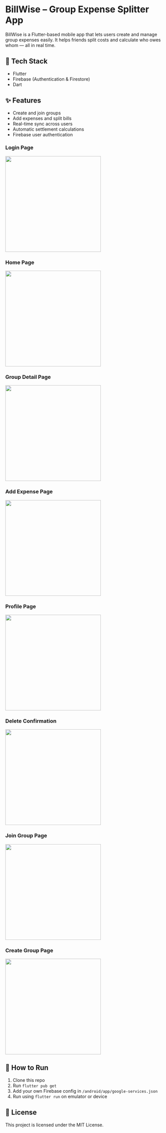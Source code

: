 # BillWise – Group Expense Splitter App

BillWise is a Flutter-based mobile app that lets users create and manage group expenses easily. It helps friends split costs and calculate who owes whom — all in real time.

## 🔧 Tech Stack
- Flutter
- Firebase (Authentication & Firestore)
- Dart

## ✨ Features
- Create and join groups
- Add expenses and split bills
- Real-time sync across users
- Automatic settlement calculations
- Firebase user authentication

<h3>Login Page</h3>
<img src="screenshots/login_page.jpg" width="300"/>

<h3>Home Page</h3>
<img src="screenshots/home_page.jpg" width="300"/>

<h3>Group Detail Page</h3>
<img src="screenshots/group_detail_page.jpg" width="300"/>

<h3>Add Expense Page</h3>
<img src="screenshots/add_expense_page.jpg" width="300"/>

<h3>Profile Page</h3>
<img src="screenshots/profiel_page.jpg" width="300"/>

<h3>Delete Confirmation</h3>
<img src="screenshots/delete.jpg" width="300"/>

<h3>Join Group Page</h3>
<img src="screenshots/join_group_page.jpg" width="300"/>

<h3>Create Group Page</h3>
<img src="screenshots/create_group_page.jpg" width="300"/>


## 🚀 How to Run
1. Clone this repo
2. Run `flutter pub get`
3. Add your own Firebase config in `/android/app/google-services.json`
4. Run using `flutter run` on emulator or device

## 📎 License
This project is licensed under the MIT License.
